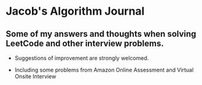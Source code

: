 # Jacob's Algorithm Journal
## Some of my answers and thoughts when solving LeetCode and other interview problems. 

- Suggestions of improvement are strongly welcomed.

- Including some problems from Amazon Online Assessment and Virtual Onsite Interview
